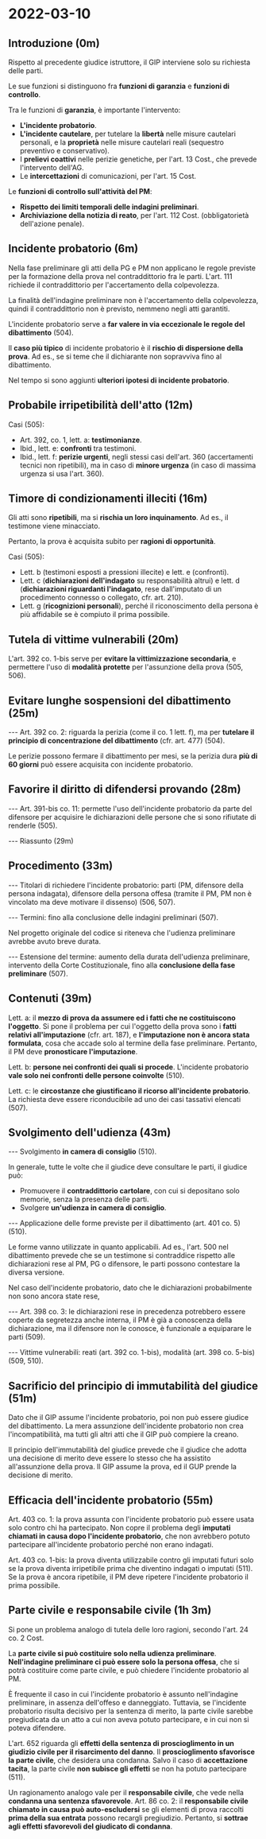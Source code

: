 # 2022-03-10

<!-- vim:set spelllang=it: -->

<!-- inizio: 13m -->

## Introduzione (0m)

Rispetto al precedente giudice istruttore, il GIP interviene solo su richiesta delle parti.

Le sue funzioni si distinguono fra **funzioni di garanzia** e **funzioni di controllo**.

Tra le funzioni di **garanzia**, è importante l'intervento:

* **L'incidente probatorio**.
* **L'incidente cautelare**, per tutelare la **libertà** nelle misure cautelari personali, e la **proprietà** nelle misure cautelari reali (sequestro preventivo e conservativo).
* I **prelievi coattivi** nelle perizie genetiche, per l'art. 13 Cost., che prevede l'intervento dell'AG.
* Le **intercettazioni** di comunicazioni, per l'art. 15 Cost.

Le **funzioni di controllo sull'attività del PM**:

* **Rispetto dei limiti temporali delle indagini preliminari**.
* **Archiviazione della notizia di reato**, per l'art. 112 Cost. (obbligatorietà dell'azione penale).

## Incidente probatorio (6m)

Nella fase preliminare gli atti della PG e PM non applicano le regole previste per la formazione della prova nel contraddittorio fra le parti.
L'art. 111 richiede il contraddittorio per l'accertamento della colpevolezza.

La finalità dell'indagine preliminare non è l'accertamento della colpevolezza, quindi il contraddittorio non è previsto, nemmeno negli atti garantiti.

L'incidente probatorio serve a **far valere in via eccezionale le regole del dibattimento** (504).

Il **caso più tipico** di incidente probatorio è il **rischio di dispersione della prova**.
Ad es., se si teme che il dichiarante non sopravviva fino al dibattimento.

Nel tempo si sono aggiunti **ulteriori ipotesi di incidente probatorio**.

## Probabile irripetibilità dell'atto (12m)

Casi (505):

* Art. 392, co. 1, lett. a: **testimonianze**.
* Ibid., lett. e: **confronti** tra testimoni.
* Ibid., lett. f: **perizie urgenti**, negli stessi casi dell'art. 360 (accertamenti tecnici non ripetibili), ma in caso di **minore urgenza** (in caso di massima urgenza si usa l'art. 360).

## Timore di condizionamenti illeciti (16m)

Gli atti sono **ripetibili**, ma si **rischia un loro inquinamento**.
Ad es., il testimone viene minacciato.

Pertanto, la prova è acquisita subito per **ragioni di opportunità**.

Casi (505):

* Lett. b (testimoni esposti a pressioni illecite) e lett. e (confronti).
* Lett. c (**dichiarazioni dell'indagato** su responsabilità altrui) e lett. d (**dichiarazioni riguardanti l'indagato**, rese dall'imputato di un procedimento connesso o collegato, cfr. art. 210).
* Lett. g (**ricognizioni personali**), perché il riconoscimento della persona è più affidabile se è compiuto il prima possibile.

## Tutela di vittime vulnerabili (20m)

L'art. 392 co. 1-bis serve per **evitare la vittimizzazione secondaria**, e permettere l'uso di **modalità protette** per l'assunzione della prova (505, 506).

## Evitare lunghe sospensioni del dibattimento (25m)

--- Art. 392 co. 2: riguarda la perizia (come il co. 1 lett. f), ma per **tutelare il principio di concentrazione del dibattimento** (cfr. art. 477) (504).

Le perizie possono fermare il dibattimento per mesi, se la perizia dura **più di 60 giorni** può essere acquisita con incidente probatorio.

## Favorire il diritto di difendersi provando (28m)

--- Art. 391-bis co. 11: permette l'uso dell'incidente probatorio da parte del difensore per acquisire le dichiarazioni delle persone che si sono rifiutate di renderle (505).

--- Riassunto (29m)

## Procedimento (33m)

--- Titolari di richiedere l'incidente probatorio: parti (PM, difensore della persona indagata), difensore della persona offesa (tramite il PM, PM non è vincolato ma deve motivare il dissenso) (506, 507).

--- Termini: fino alla conclusione delle indagini preliminari (507).

Nel progetto originale del codice si riteneva che l'udienza preliminare avrebbe avuto breve durata.

--- Estensione del termine: aumento della durata dell'udienza preliminare, intervento della Corte Costituzionale, fino alla **conclusione della fase preliminare** (507).

## Contenuti (39m)

Lett. a: il **mezzo di prova da assumere ed i fatti che ne costituiscono l'oggetto**.
Si pone il problema per cui l'oggetto della prova sono i **fatti relativi all'imputazione** (cfr. art. 187), e **l'imputazione non è ancora stata formulata**, cosa che accade solo al termine della fase preliminare.
Pertanto, il PM deve **pronosticare l'imputazione**.

Lett. b: **persone nei confronti dei quali si procede**.
L'incidente probatorio **vale solo nei confronti delle persone coinvolte** (510).

Lett. c: le **circostanze che giustificano il ricorso all'incidente probatorio**.
La richiesta deve essere riconducibile ad uno dei casi tassativi elencati (507).

## Svolgimento dell'udienza (43m)

--- Svolgimento **in camera di consiglio** (510).

In generale, tutte le volte che il giudice deve consultare le parti, il giudice può:

* Promuovere il **contraddittorio cartolare**, con cui si depositano solo memorie, senza la presenza delle parti.
* Svolgere **un'udienza in camera di consiglio**.

--- Applicazione delle forme previste per il dibattimento (art. 401 co. 5) (510).

Le forme vanno utilizzate in quanto applicabili.
Ad es., l'art. 500 nel dibattimento prevede che se un testimone si contraddice rispetto alle dichiarazioni rese al PM, PG o difensore, le parti possono contestare la diversa versione.

Nel caso dell'incidente probatorio, dato che le dichiarazioni probabilmente non sono ancora state rese,

--- Art. 398 co. 3: le dichiarazioni rese in precedenza potrebbero essere coperte da segretezza anche interna, il PM è già a conoscenza della dichiarazione, ma il difensore non le conosce, è funzionale a equiparare le parti (509).

--- Vittime vulnerabili: reati (art. 392 co. 1-bis), modalità (art. 398 co. 5-bis) (509, 510).

## Sacrificio del principio di immutabilità del giudice (51m)

Dato che il GIP assume l'incidente probatorio, poi non può essere giudice del dibattimento.
La mera assunzione dell'incidente probatorio non crea l'incompatibilità, ma tutti gli altri atti che il GIP può compiere la creano.

Il principio dell'immutabilità del giudice prevede che il giudice che adotta una decisione di merito deve essere lo stesso che ha assistito all'assunzione della prova.
Il GIP assume la prova, ed il GUP prende la decisione di merito.

## Efficacia dell'incidente probatorio (55m)

Art. 403 co. 1: la prova assunta con l'incidente probatorio può essere usata solo contro chi ha partecipato.
Non copre il problema degli **imputati chiamati in causa dopo l'incidente probatorio**, che non avrebbero potuto partecipare all'incidente probatorio perché non erano indagati.

Art. 403 co. 1-bis: la prova diventa utilizzabile contro gli imputati futuri solo se la prova diventa irripetibile prima che diventino indagati o imputati (511).
Se la prova è ancora ripetibile, il PM deve ripetere l'incidente probatorio il prima possibile.

## Parte civile e responsabile civile (1h 3m)

Si pone un problema analogo di tutela delle loro ragioni, secondo l'art. 24 co. 2 Cost.

La **parte civile si può costituire solo nella udienza preliminare**.
**Nell'indagine preliminare ci può essere solo la persona offesa**, che si potrà costituire come parte civile, e può chiedere l'incidente probatorio al PM.

È frequente il caso in cui l'incidente probatorio è assunto nell'indagine preliminare, in assenza dell'offeso e danneggiato.
Tuttavia, se l'incidente probatorio risulta decisivo per la sentenza di merito, la parte civile sarebbe pregiudicata da un atto a cui non aveva potuto partecipare, e in cui non si poteva difendere.

L'art. 652 riguarda gli **effetti della sentenza di proscioglimento in un giudizio civile per il risarcimento del danno**.
Il **proscioglimento sfavorisce la parte civile**, che desidera una condanna.
Salvo il caso di **accettazione tacita**, la parte civile **non subisce gli effetti** se non ha potuto partecipare (511).

Un ragionamento analogo vale per il **responsabile civile**, che vede nella **condanna una sentenza sfavorevole**.
Art. 86 co. 2: il **responsabile civile chiamato in causa può auto-escludersi** se gli elementi di prova raccolti **prima della sua entrata** possono recargli pregiudizio.
Pertanto, si **sottrae agli effetti sfavorevoli del giudicato di condanna**.

